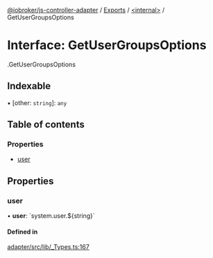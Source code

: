 [@iobroker/js-controller-adapter](../README.md) / [Exports](../modules.md) / [<internal\>](../modules/internal_.md) / GetUserGroupsOptions

# Interface: GetUserGroupsOptions

[<internal>](../modules/internal_.md).GetUserGroupsOptions

## Indexable

▪ [other: `string`]: `any`

## Table of contents

### Properties

- [user](internal_.GetUserGroupsOptions.md#user)

## Properties

### user

• **user**: \`system.user.${string}\`

#### Defined in

[adapter/src/lib/_Types.ts:167](https://github.com/ioBroker/ioBroker.js-controller/blob/297e6576/packages/adapter/src/lib/_Types.ts#L167)
